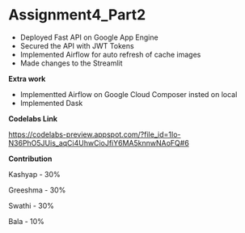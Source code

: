 # Assignment4_Part2
* Deployed Fast API on Google App Engine
* Secured the API with JWT Tokens
* Implemented Airflow for auto refresh of cache images
* Made changes to the Streamlit



**Extra work**

* Implementted Airflow on Google Cloud Composer insted on local
* Implemented Dask



**Codelabs Link**

https://codelabs-preview.appspot.com/?file_id=1Io-N36PhO5JUis_aqCi4UhwCioJfiY6MA5knnwNAoFQ#6


**Contribution**

Kashyap - 30%

Greeshma - 30%

Swathi - 30%

Bala - 10%
